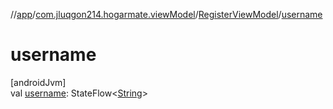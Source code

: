 //[app](../../../index.md)/[com.jluqgon214.hogarmate.viewModel](../index.md)/[RegisterViewModel](index.md)/[username](username.md)

# username

[androidJvm]\
val [username](username.md): StateFlow&lt;[String](https://kotlinlang.org/api/latest/jvm/stdlib/kotlin-stdlib/kotlin/-string/index.html)&gt;
